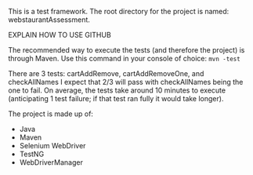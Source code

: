 This is a test framework. The root directory for the project is named: webstaurantAssessment.

EXPLAIN HOW TO USE GITHUB

The recommended way to execute the tests (and therefore the project) is through Maven.
Use this command in your console of choice:
`mvn -test`

There are 3 tests: cartAddRemove, cartAddRemoveOne, and checkAllNames
I expect that 2/3 will pass with checkAllNames being the one to fail.
On average, the tests take around 10 minutes to execute (anticipating 1 test failure; if that test ran fully it would take longer).

The project is made up of:
- Java
- Maven
- Selenium WebDriver
- TestNG
- WebDriverManager